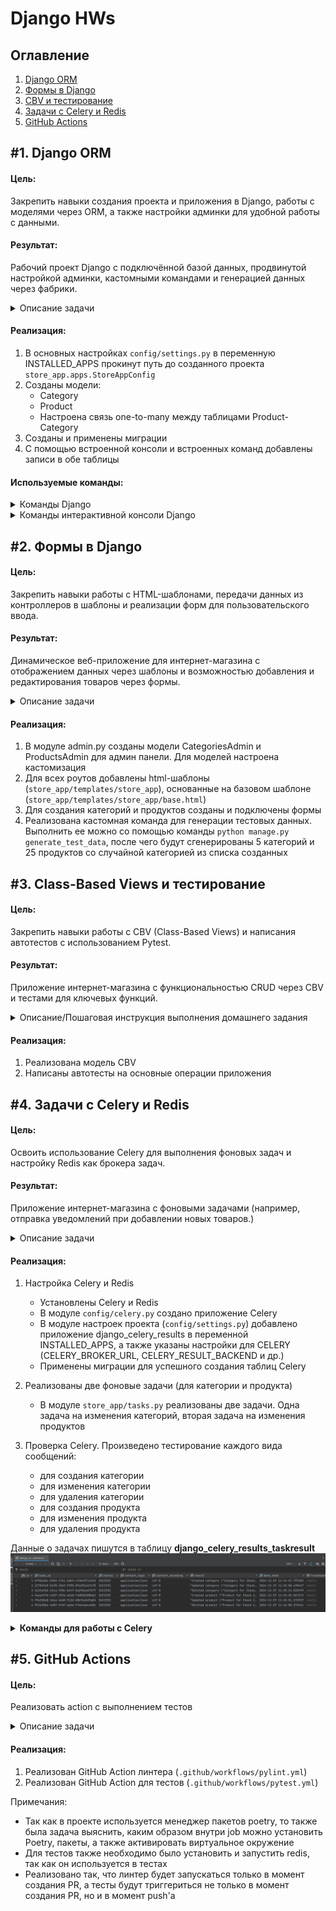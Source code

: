 # Django HWs

## Оглавление
1. [Django ORM](#1-django-orm)
2. [Формы в Django](#2-формы-в-django)
3. [CBV и тестирование](#3-class-based-views-и-тестирование)
4. [Задачи с Celery и Redis](#4-задачи-с-celery-и-redis)
5. [GitHub Actions](#5-github-actions)

## #1. Django ORM
#### Цель:
Закрепить навыки создания проекта и приложения в Django, работы с моделями через ORM, а также настройки админки для удобной работы с данными.

#### Результат:
Рабочий проект Django с подключённой базой данных, продвинутой настройкой админки, кастомными командами и генерацией данных через фабрики.

<details>
<summary>Описание задачи</summary>

1. Создать Django проект и приложение:

    * Настроить новый проект Django.
    * Добавить приложение (например, store).

2. Создать модели:

    * Модель Product с полями: name, description, price, created_at.
    * Модель Category с полями: name, description.
    * Связать Product с Category через ForeignKey.

3. Выполнить миграции:
   
    * Создать и применить миграции.

4. Работа с ORM:

    * Создать записи для моделей, используя кастомную команду.
</details>

#### Реализация:
1. В основных настройках `config/settings.py` в переменную INSTALLED_APPS прокинут путь до созданного проекта `store_app.apps.StoreAppConfig`
2. Созданы модели:
   * Category
   * Product
   * Настроена связь one-to-many между таблицами Product-Category
3. Созданы и применены миграции
4. С помощью встроенной консоли и встроенных команд добавлены записи в обе таблицы

#### Используемые команды:

<details>
<summary>Команды Django</summary>

* `django-admin startproject config .` - инициализация django проекта
* `python3 manage.py startapp store_app` - создание приложения внутри django проекта
* `python3 manage.py runserver` - запуск приложения
* `python3 manage.py makemigrations` - создание миграции
* `python3 manage.py migrate` - применение миграции

</details>


<details>
<summary>Команды интерактивной консоли Django</summary>

* `python3 manage.py shell` - перейти в интерактивную консоль django
* `exit()` - выйти из интерактивной консоли django
<br><br><br>
* `category = Category.objects.create(name='with_tea', description='Description for with_tea category')` - добавление категории
* `product = Product.objects.create(name='Black Tea', description='The Best Indian Black Tea', price=120, category=category)` - добавление продукта
* `products = Product.objects.all()` - получить список всех продуктов
* `categories = Category.objects.all()` - получить список всех категорий
* `product.category` - получить категорию продукта
* `category.products.all()` - получить список продуктов катерии

</details>


## #2. Формы в Django
#### Цель:
Закрепить навыки работы с HTML-шаблонами, передачи данных из контроллеров в шаблоны и реализации форм для пользовательского ввода.


#### Результат:
Динамическое веб-приложение для интернет-магазина с отображением данных через шаблоны и возможностью добавления и редактирования товаров через формы.

<details>
<summary>Описание задачи</summary>

1. Создать шаблоны:

    * Настроить базовый шаблон с использованием block и extends.
    * Создать страницу списка товаров (Product), где отображаются название, описание и цена.
    * Настроить страницу деталей товара с выводом всех данных

2. Создать формы:

    * Настроить форму для добавления нового товара.
    * Настроить форму для редактирования товара.

3. Связь с шаблонами:
   
    * Настроить отображение ошибок валидации в шаблонах.
    * Реализовать обработку пользовательского ввода через контроллеры.

4. Настроить админку:

    * Добавить кастомизацию: list_display, list_filter, search_fields.
    * Создать кастомные действия через @admin.action. Например, поменять цену или опубликовать товар.
</details>

#### Реализация:
1. В модуле admin.py созданы модели CategoriesAdmin и ProductsAdmin для админ панели. Для моделей настроена кастомизация
2. Для всех роутов добавлены html-шаблоны (`store_app/templates/store_app`), основанные на базовом шаблоне (`store_app/templates/store_app/base.html`)
3. Для создания категорий и продуктов созданы и подключены формы
4. Реализована кастомная команда для генерации тестовых данных. Выполнить ее можно со помощью команды `python manage.py generate_test_data`, после чего будут сгенерированы 5 категорий и 25 продуктов со случайной категорией из списка созданных


## #3. Class-Based Views и тестирование
#### Цель:
Закрепить навыки работы с CBV (Class-Based Views) и написания автотестов с использованием Pytest.


#### Результат:
Приложение интернет-магазина с функциональностью CRUD через CBV и тестами для ключевых функций.

<details>
<summary>Описание/Пошаговая инструкция выполнения домашнего задания</summary>

1. Реализовать CBV:

    * Использовать ListView для отображения списка товаров.
    * Настроить DetailView для отображения деталей товара.
    * Реализовать CreateView и UpdateView для добавления и редактирования товаров.
    * Добавить DeleteView для удаления товара.

2. Написать тесты для приложения:

    * Тесты для моделей: проверить операции создания, чтения, обновления и удаления записей.

</details>

#### Реализация:
1. Реализована модель CBV
2. Написаны автотесты на основные операции приложения

## #4. Задачи с Celery и Redis
#### Цель:
Освоить использование Celery для выполнения фоновых задач и настройку Redis как брокера задач.

#### Результат:
Приложение интернет-магазина с фоновыми задачами (например, отправка уведомлений при добавлении новых товаров.)

<details>
<summary>Описание задачи</summary>

1. Настроить Celery и Redis:

    * Установить Celery и Redis.
    * Подключить Redis как брокер задач для Celery.

2. Реализовать фоновую задачу:

    * Создать задачу для логирования информации о добавлении нового товара.
    * Задача должна выводить сообщение на консоль (например, название нового товара).

3. Протестировать Celery:
   
    * Убедиться, что задачи корректно ставятся в очередь и выполняются.

</details>

#### Реализация:
1. Настройка Celery и Redis
   * Установлены Celery и Redis
   * В модуле `config/celery.py` создано приложение Celery
   * В модуле настроек проекта (`config/settings.py`) добавлено приложение django_celery_results в переменной INSTALLED_APPS, а также указаны настройки для CELERY (CELERY_BROKER_URL, CELERY_RESULT_BACKEND и др.)
   * Применены миграции для успешного создания таблиц Celery

2. Реализованы две фоновые задачи (для категории и продукта)
   * В модуле `store_app/tasks.py` реализованы две задачи. Одна задача на изменения категорий, вторая задача на изменения продуктов

3. Проверка Celery. Произведено тестирование каждого вида сообщений:
   * для создания категории
   * для изменения категории
   * для удаления категории
   * для создания продукта
   * для изменения продукта
   * для удаления продукта

Данные о задачах пишутся в таблицу **django_celery_results_taskresult**
![img.png](readme_data/img.png)


<details>
<summary><strong>Команды для работы с Celery</strong></summary>

* `brew install redis` - установить redis на MacOS, используя brew
* `brew services start redis` - запустить redis
* `redis-cli ping` - проверить работоспособность redis (ответ должен быть PONG)
* `celery -A config  worker --loglevel=info` - запустить worker
</details>

## #5. GitHub Actions
#### Цель:
Реализовать action с выполнением тестов

<details>
<summary>Описание задачи</summary>

1. Добавить GitHub Action с выполнением тестов
2. БОНУС: применить какой-либо открытый ресурс для тестирования и проверки покрытия: Travis, codecov, coveralls и тд
</details>

#### Реализация:
1. Реализован GitHub Action линтера (`.github/workflows/pylint.yml`)
2. Реализован GitHub Action для тестов (`.github/workflows/pytest.yml`)

Примечания:
* Так как в проекте используется менеджер пакетов poetry, то также была задача выяснить, каким образом внутри job можно установить Poetry, пакеты, а также активировать виртуальное окружение
* Для тестов также необходимо было установить и запустить redis, так как он используется в тестах
* Реализовано так, что линтер будет запускаться только в момент создания PR, а тесты будут триггериться не только в момент создания PR, но и в момент push'а
